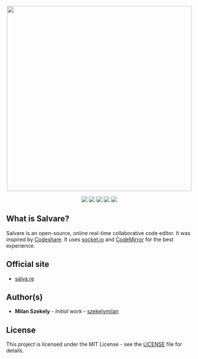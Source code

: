 <p align="center">
  <img src="https://github.com/MakroBox/salvare/blob/master/static/logo_github.png" width="500" />
</p>

<p align="center">
  <img src="https://badges.frapsoft.com/os/v2/open-source.png?v=103" />
  <img src="https://img.shields.io/badge/PRs-welcome-brightgreen.svg" />
  <img src="https://img.shields.io/github/package-json/v/MakroBox/salvare.svg" />
  <img src="https://img.shields.io/github/languages/code-size/MakroBox/salvare.svg" />
  <img src="https://img.shields.io/github/license/MakroBox/salvare.svg" />
</p>

## What is Salvare?
Salvare is an open-source, online real-time collaborative code editor. It was inspired by [Codeshare](https://codeshare.io).
It uses [socket.io](https://socket.io) and [CodeMirror](https://codemirror.net) for the best experience.

## Official site
* [salva.re](https://salva.re)

## Author(s)
* **Milan Szekely** - *Initial work* - [szekelymilan](https://github.com/szekelymilan)

## License
This project is licensed under the MIT License - see the [LICENSE](LICENSE) file for details.
